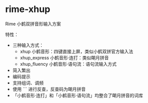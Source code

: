 # rime-xhup
Rime 小鹤双拼音形输入方案

特性：

- 三种输入方式：
  - xhup 小鹤音形：四键直接上屏，类似小鹤双拼官方输入法
  - xhup\_express 小鹤音形·连打：类似朙月拼音
  - xhup\_fluency 小鹤音形·语句流：语句流输入方式
- 简入繁出
- 编码提示
- 支持组词、调频
- 使用 ``` 进行反查，反查码为朙月拼音
- 「小鹤音形·连打」和「小鹤音形·语句流」均整合了朙月拼音的词库
